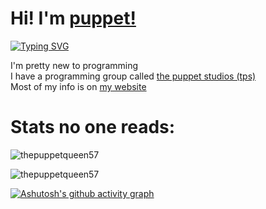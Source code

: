 # Hi! I'm [puppet!](https://thepuppet57.141412.xyz)
[![Typing SVG](https://readme-typing-svg.herokuapp.com/?size=30&lines=I+never+touch+grass)](https://git.io/typing-svg)

I'm pretty new to programming <br>
I have a programming group called [the puppet studios (tps)](https://thepuppet57.141412.xyz/tps) <br>
Most of my info is on [my website](https://thepuppet57.141412.xyz)

# Stats no one reads:

![thepuppetqueen57](https://github-readme-stats.vercel.app/api/top-langs?username=thepuppetqueen57&show_icons=true&theme=tokyonight&layout=compact)

![thepuppetqueen57](https://github-readme-stats.vercel.app/api?username=thepuppetqueen57&show_icons=true&theme=radical)

[![Ashutosh's github activity graph](https://github-readme-activity-graph.vercel.app/graph?username=Thepuppetqueen57&theme=react-dark)](https://github.com/ashutosh00710/github-readme-activity-graph)
